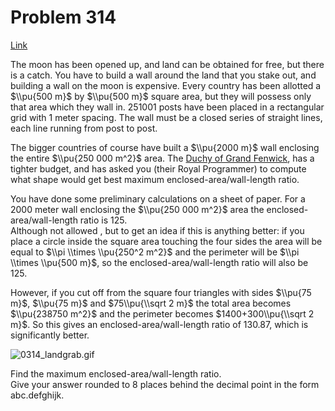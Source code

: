 # Problem 314

[Link](https://projecteuler.net/problem=314)

The moon has been opened up, and land can be obtained for free, but there is a catch. You have to build a wall around the land that you stake out, and building a wall on the moon is expensive. Every country has been allotted a $\\pu{500 m}$ by $\\pu{500 m}$ square area, but they will possess only that area which they wall in. $251001$ posts have been placed in a rectangular grid with $1$ meter spacing. The wall must be a closed series of straight lines, each line running from post to post. 

The bigger countries of course have built a $\\pu{2000 m}$ wall enclosing the entire $\\pu{250 000 m^2}$ area. The [Duchy of Grand Fenwick](http://en.wikipedia.org/wiki/Grand_Fenwick), has a tighter budget, and has asked you (their Royal Programmer) to compute what shape would get best maximum enclosed-area/wall-length ratio. 

You have done some preliminary calculations on a sheet of paper. For a $2000$ meter wall enclosing the $\\pu{250 000 m^2}$ area the enclosed-area/wall-length ratio is $125$.  
Although not allowed , but to get an idea if this is anything better: if you place a circle inside the square area touching the four sides the area will be equal to $\\pi \\times \\pu{250^2 m^2}$ and the perimeter will be $\\pi \\times \\pu{500 m}$, so the enclosed-area/wall-length ratio will also be $125$. 

However, if you cut off from the square four triangles with sides $\\pu{75 m}$, $\\pu{75 m}$ and $75\\pu{\\sqrt 2 m}$ the total area becomes $\\pu{238750 m^2}$ and the perimeter becomes $1400+300\\pu{\\sqrt 2 m}$. So this gives an enclosed-area/wall-length ratio of $130.87$, which is significantly better. 

![0314_landgrab.gif](resources/images/0314_landgrab.gif?1678992056)

Find the maximum enclosed-area/wall-length ratio.  
Give your answer rounded to $8$ places behind the decimal point in the form abc.defghijk.